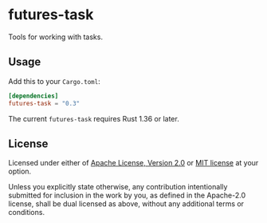 # futures-task

Tools for working with tasks.

## Usage

Add this to your `Cargo.toml`:

```toml
[dependencies]
futures-task = "0.3"
```

The current `futures-task` requires Rust 1.36 or later.

## License

Licensed under either of [Apache License, Version 2.0](LICENSE-APACHE) or
[MIT license](LICENSE-MIT) at your option.

Unless you explicitly state otherwise, any contribution intentionally submitted
for inclusion in the work by you, as defined in the Apache-2.0 license, shall
be dual licensed as above, without any additional terms or conditions.

